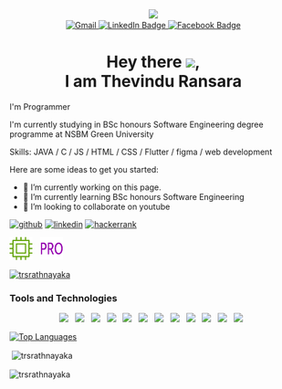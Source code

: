<div id="header" align="center">
  <img src="https://media.giphy.com/media/M9gbBd9nbDrOTu1Mqx/giphy.gif" width="100"/>
  <div id="badges">
  <a href="mailto:ransararathnayaka85@gmail.com">
    <img src="https://img.shields.io/badge/gmail-EA4335?style=for-the-badge&logo=gmail&logoColor=white" alt="Gmail"/>
  </a>
  <a href="https://www.linkedin.com/in/thevindu-ransara-rathnayaka-20270921a/" target="_blank">
    <img src="https://img.shields.io/badge/LinkedIn-blue?style=for-the-badge&logo=linkedin&logoColor=white" alt="LinkedIn Badge"/>
  </a>
  <a href="https://www.facebook.com/Thevindu Ransara/" target="_blank">
    <img src="https://img.shields.io/badge/facebook-1877F2?style=for-the-badge&logo=facebook&logoColor=white" alt="Facebook Badge"/>
  </a>
  
</div>


<h1>
  Hey there <img src="https://media.giphy.com/media/hvRJCLFzcasrR4ia7z/giphy.gif" width="30px"/>,<br/> I am Thevindu Ransara 
</h1>
</div>




I'm Programmer

I'm currently studying in BSc honours Software Engineering degree programme at NSBM Green University

Skills: JAVA / C / JS / HTML / CSS / Flutter / figma / web development

Here are some ideas to get you started:
- 🔭 I’m currently working on this page.
- 🌱 I’m currently learning BSc honours Software Engineering
- 👯 I’m looking to collaborate on youtube

[<img src='https://cdn.jsdelivr.net/npm/simple-icons@3.0.1/icons/github.svg' alt='github' height='40'>](https://github.com/trsrathnayaka)  [<img src='https://cdn.jsdelivr.net/npm/simple-icons@3.0.1/icons/linkedin.svg' alt='linkedin' height='40'>](https://www.linkedin.com/in/thevindu-ransara-rathnayaka-20270921a/) [<img src='https://cdn.jsdelivr.net/npm/simple-icons@3.0.1/icons/hackerrank.svg' alt='hackerrank' height='40'>](https://www.hackerrank.com/dashboard) 

<a href='https://docs.github.com/en/developers'><img src='https://raw.githubusercontent.com/acervenky/animated-github-badges/master/assets/devbadge.gif' width='40' height='40'></a> <a href='https://github.com/pricing'><img src='https://raw.githubusercontent.com/acervenky/animated-github-badges/master/assets/pro.gif' width='40' height='40'></a> 

<p align="left"> <a href="https://github.com/ryo-ma/github-profile-trophy"><img src="https://github-profile-trophy.vercel.app/?username=trsrathnayaka" alt="trsrathnayaka" /></a> </p>

### Tools and Technologies


<div id="header" align="center">
<img src="https://img.shields.io/badge/-Java-red?style=flat-square&logo=java"/>&nbsp;&nbsp;
<img src="https://img.shields.io/badge/Javascript-ffb13b?style=flat-square&logo=javascript&logoColor=white"/>&nbsp;&nbsp;
<img src="https://img.shields.io/badge/-Flutter-02569B?style=flat-square&logo=flutter"/>&nbsp;&nbsp;
<img src="https://img.shields.io/badge/PHP-777BB4?style=flat-square&logo=php&logoColor=white"/>&nbsp;&nbsp;
<img src="https://img.shields.io/badge/MySQL-4479A1?style=flat-square&logo=mysql&logoColor=white"/>&nbsp;&nbsp;
<img src="https://img.shields.io/badge/HTML-E34F26?logo=html5&style=flat-square&logoColor=white"/>&nbsp;&nbsp;
<img src="https://img.shields.io/badge/CSS-1572B6?logo=css3&style=flat-square&logoColor=white"/>&nbsp;&nbsp;
<img src="https://img.shields.io/badge/Wordpress-1572B6?style=flat-square&logo=wordpress"/>&nbsp;&nbsp;
<img src="https://img.shields.io/badge/-figma-F24E1E?style=flat-square&logo=figma&logoColor=white"/>&nbsp;&nbsp;
<img src="https://img.shields.io/badge/-GitHub-181717?style=flat-square&logo=github"/>&nbsp;&nbsp;
<img src="https://img.shields.io/badge/-Git-F05032?style=flat-square&logo=git&logoColor=white"/>&nbsp;&nbsp;
<img src="https://img.shields.io/badge/Firebase-007ACC?style=flat-square&logo=firebase"/>&nbsp;&nbsp;
</div>

<a href="https://github.com/trsrathnayaka" align="left"><img src="https://github-readme-stats.vercel.app/api/top-langs/?username=trsrathnayaka&langs_count=10&title_color=0891b2&text_color=ffffff&icon_color=0891b2&bg_color=1c1917&hide_border=true&locale=en&custom_title=Top%20%Languages" alt="Top Languages" /></a>


<p>&nbsp;<img align="center" src="https://github-readme-stats.vercel.app/api?username=trsrathnayaka&show_icons=true&theme=radical" alt="trsrathnayaka" /></p>


<p><img align="center" src="https://github-readme-streak-stats.herokuapp.com/?user=trsrathnayaka&&show_icons=true&theme=radical" alt="trsrathnayaka" /></p>















